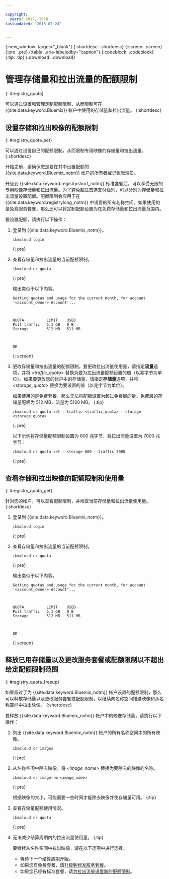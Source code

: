```yaml
---

copyright:
  years: 2017, 2018
lastupdated: "2018-07-24"


---
```


{:new_window: target="_blank"}
{:shortdesc: .shortdesc}
{:screen: .screen}
{:pre: .pre}
{:table: .aria-labeledby="caption"}
{:codeblock: .codeblock}
{:tip: .tip}
{:download: .download}


# 管理存储量和拉出流量的配额限制
{: #registry_quota}

可以通过设置和管理定制配额限制，从而限制可在 {{site.data.keyword.Bluemix}} 帐户中使用的存储量和拉出流量。
{:shortdesc}


## 设置存储和拉出映像的配额限制
{: #registry_quota_set}

可以通过设置自己的配额限制，从而限制专用映像的存储量和拉出流量。
{:shortdesc}

开始之前，请确保您是要在其中设置配额的 [{{site.data.keyword.Bluemix_notm}} 帐户的所有者或记帐管理员](../../iam/users_roles.html#userroles)。

升级到 {{site.data.keyword.registryshort_notm}} 标准套餐后，可以享受无限的专用映像存储量和拉出流量。为了避免超过首选支付级别，可以分别为存储量和拉出流量设置配额。配额限制会应用于在 {{site.data.keyword.registrylong_notm}} 中设置的所有名称空间。如果使用的是免费服务套餐，那么还可以将定制配额设置为在免费存储量和拉出流量范围内。

要设置配额，请执行以下操作：

1.  登录到 {{site.data.keyword.Bluemix_notm}}。

    ```
    ibmcloud login
    ```
    {: pre}

2.  查看存储量和拉出流量的当前配额限制。

    ```
    ibmcloud cr quota
    ```
    {: pre}

    输出类似于以下内容。


    ```
    Getting quotas and usage for the current month, for account '<account_owner> Account'...

    

    QUOTA          LIMIT    USED
    Pull traffic   5.1 GB   0 B
    Storage        512 MB   511 MB

    

    OK
    ```
    {: screen}

3.  更改存储量和拉出流量的配额限制。要更改拉出流量使用量，请指定**流量**选项，并将 _&lt;traffic_quota&gt;_ 替换为要为拉出流量配额设置的值（以兆字节为单位）。如果要更改您的帐户中的存储量，请指定**存储量**选项，并将 _&lt;storage_quota&gt;_ 替换为要设置的值（以兆字节为单位）。


    如果使用的是免费套餐，那么无法将配额设置为超过免费层的量。免费层的存储量配额为 512 MB，流量为 5120 MB。
    {:tip}

    ```
    ibmcloud cr quota-set --traffic <traffic_quota> --storage <storage_quota>
    ```
    {: pre}

    以下示例将存储量配额限制设置为 600 兆字节，将拉出流量设置为 7000 兆字节：


    ```
    ibmcloud cr quota-set --storage 600 --traffic 7000
    ```
    {: pre}


## 查看存储和拉出映像的配额限制和使用量
{: #registry_quota_get}

针对您的帐户，可以查看配额限制，并检查当前存储量和拉出流量使用量。
{:shortdesc}

1.  登录到 {{site.data.keyword.Bluemix_notm}}。

    ```
    ibmcloud login
    ```
    {: pre}

2.  查看存储量和拉出流量的当前配额限制。

    ```
    ibmcloud cr quota
    ```
    {: pre}

    输出类似于以下内容。


    ```
    Getting quotas and usage for the current month, for account '<account_owner> Account'...

    

    QUOTA          LIMIT    USED
    Pull traffic   5.1 GB   0 B
    Storage        512 MB   511 MB

    

    OK
    ```
    {: screen}


## 释放已用存储量以及更改服务套餐或配额限制以不超出给定配额限制范围
{: #registry_quota_freeup}

如果超过了为 {{site.data.keyword.Bluemix_notm}} 帐户设置的配额限制，那么可以释放存储量以及更改服务套餐或配额限制，以继续向名称空间推送映像和从名称空间中拉出映像。
{:shortdesc}

要释放 {{site.data.keyword.Bluemix_notm}} 帐户中的映像存储量，请执行以下操作：

1.  列出 {{site.data.keyword.Bluemix_notm}} 帐户的所有名称空间中的所有映像。

    ```
    ibmcloud cr images
    ```
    {: pre}

2.  从名称空间中除去映像。将 _&lt;image_name&gt;_ 替换为要除去的映像的名称。


    ```
    ibmcloud cr image-rm <image_name>
    ```
    {: pre}

    根据映像的大小，可能需要一些时间才能除去映像并使存储量可用。
    {:tip}

3.  查看存储量配额使用情况。

    ```
    ibmcloud cr quota
    ```
    {: pre}

4. 无法减少结算周期内的拉出流量使用量。
    {:tip}

    要继续从名称空间中拉出映像，请在以下选项中进行选择。

    -   等待下一个结算周期开始。
    -   如果您有免费套餐，请[升级到标准服务套餐](registry_overview.html#registry_plan_upgrade)。
    -   如果您已经有标准套餐，请[为拉出流量设置新的配额限制](#registry_quota_set)。
